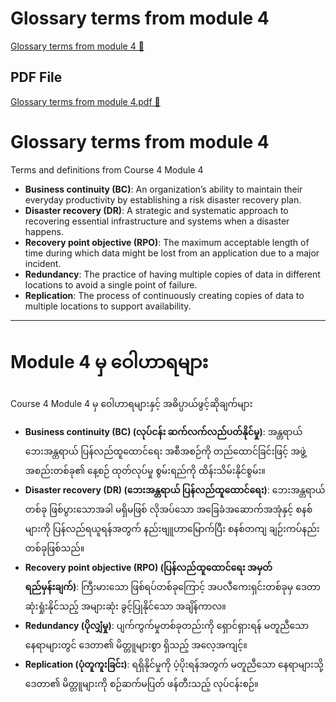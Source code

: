 # Glossary terms from module 4

[Glossary terms from module 4 🔗](https://www.coursera.org/learn/detect-respond-and-recover-from-cloud-cybersecurity-attacks/supplement/nfgEy/glossary-terms-from-module-4)

## PDF File

[Glossary terms from module 4.pdf 🔗](https://1drv.ms/b/c/526c45566c8c239a/EeY1udGdv_dCsrZYaszlDCMBY6h4EmElknLURpMPfjYktw?e=Wz2vW2)

# Glossary terms from module 4

Terms and definitions from Course 4 Module 4

- **Business continuity (BC)**: An organization’s ability to maintain their everyday productivity by establishing a risk disaster recovery plan.
- **Disaster recovery (DR)**: A strategic and systematic approach to recovering essential infrastructure and systems when a disaster happens.
- **Recovery point objective (RPO)**: The maximum acceptable length of time during which data might be lost from an application due to a major incident.
- **Redundancy**: The practice of having multiple copies of data in different locations to avoid a single point of failure.
- **Replication**: The process of continuously creating copies of data to multiple locations to support availability.

---

# Module 4 မှ ဝေါဟာရများ

Course 4 Module 4 မှ ဝေါဟာရများနှင့် အဓိပ္ပာယ်ဖွင့်ဆိုချက်များ

- **Business continuity (BC) (လုပ်ငန်း ဆက်လက်လည်ပတ်နိုင်မှု)**: အန္တရာယ် ဘေးအန္တရာယ် ပြန်လည်ထူထောင်ရေး အစီအစဉ်ကို တည်ထောင်ခြင်းဖြင့် အဖွဲ့အစည်းတစ်ခု၏ နေ့စဉ် ထုတ်လုပ်မှု စွမ်းရည်ကို ထိန်းသိမ်းနိုင်စွမ်း။
- **Disaster recovery (DR) (ဘေးအန္တရာယ် ပြန်လည်ထူထောင်ရေး)**: ဘေးအန္တရာယ်တစ်ခု ဖြစ်ပွားသောအခါ မရှိမဖြစ် လိုအပ်သော အခြေခံအဆောက်အအုံနှင့် စနစ်များကို ပြန်လည်ရယူရန်အတွက် နည်းဗျူဟာမြောက်ပြီး စနစ်တကျ ချဉ်းကပ်နည်းတစ်ခုဖြစ်သည်။
- **Recovery point objective (RPO) (ပြန်လည်ထူထောင်ရေး အမှတ် ရည်မှန်းချက်)**: ကြီးမားသော ဖြစ်ရပ်တစ်ခုကြောင့် အပလီကေးရှင်းတစ်ခုမှ ဒေတာ ဆုံးရှုံးနိုင်သည့် အများဆုံး ခွင့်ပြုနိုင်သော အချိန်ကာလ။
- **Redundancy (ပိုလျှံမှု)**: ပျက်ကွက်မှုတစ်ခုတည်းကို ရှောင်ရှားရန် မတူညီသော နေရာများတွင် ဒေတာ၏ မိတ္တူများစွာ ရှိသည့် အလေ့အကျင့်။
- **Replication (ပုံတူကူးခြင်း)**: ရရှိနိုင်မှုကို ပံ့ပိုးရန်အတွက် မတူညီသော နေရာများသို့ ဒေတာ၏ မိတ္တူများကို စဉ်ဆက်မပြတ် ဖန်တီးသည့် လုပ်ငန်းစဉ်။

